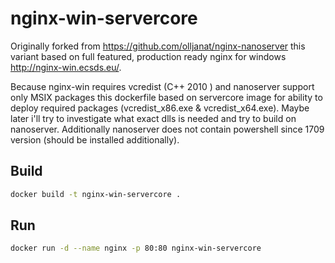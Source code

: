 # nginx-win-servercore

Originally forked from https://github.com/olljanat/nginx-nanoserver this variant based on full featured, production ready nginx for windows http://nginx-win.ecsds.eu/.

Because nginx-win requires vcredist (C++ 2010 ) and nanoserver support only MSIX packages this dockerfile based on servercore image for ability to deploy required packages (vcredist_x86.exe & vcredist_x64.exe). Maybe later i'll try to investigate what exact dlls is needed and try to build on nanoserver. Additionally nanoserver does not contain powershell since 1709 version (should be installed additionally).


## Build
```bash
docker build -t nginx-win-servercore .
```

## Run
```bash
docker run -d --name nginx -p 80:80 nginx-win-servercore
```
